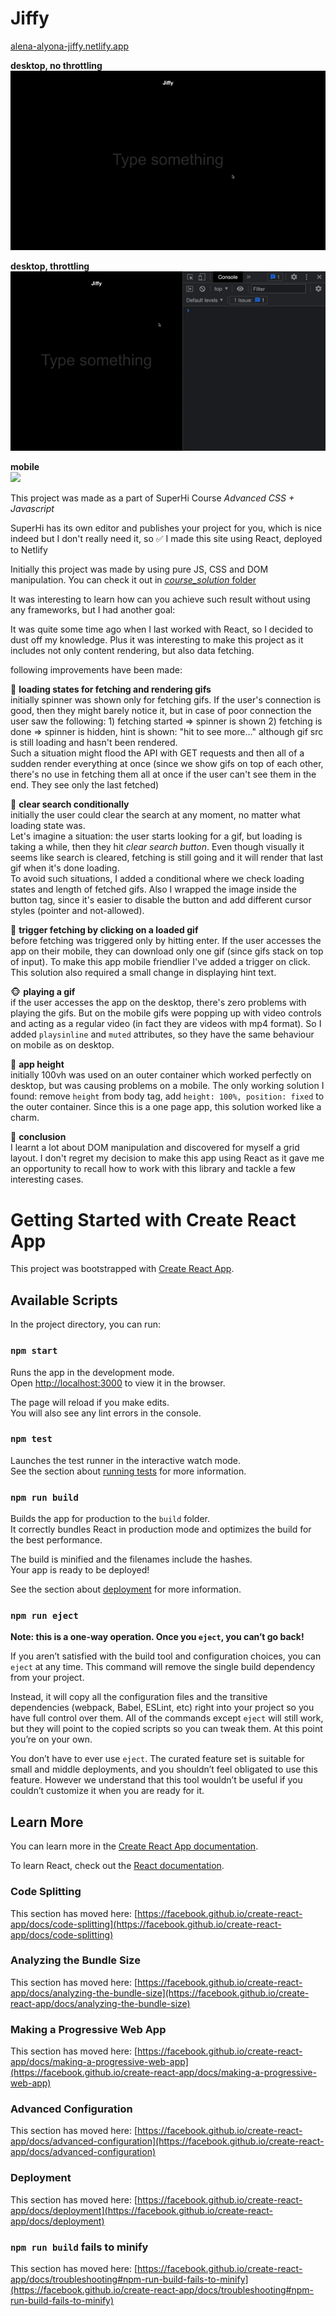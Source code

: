 # Jiffy

[alena-alyona-jiffy.netlify.app](https://alena-alyona-jiffy.netlify.app/)</br>

<strong>desktop, no throttling</strong></br>
![](./src/assets/readme/no_throttling.gif)<br/>

<strong>desktop, throttling</strong></br>
![](./src/assets/readme/throttling.gif)<br/>

<strong>mobile</strong></br>
![](./src/assets/readme/mobile.gif)<br/>

This project was made as a part of SuperHi Course <em>Advanced CSS + Javascript</em>

SuperHi has its own editor and publishes your project for you, which is nice indeed but I don't really need it, so
:white_check_mark: I made this site using React, deployed to Netlify

Initially this project was made by using pure JS, CSS and DOM manipulation. You can check it out in [<em>course_solution</em> folder](https://github.com/AlenaAlyona/jiffy/tree/development/src/course_solution)

It was interesting to learn how can you achieve such result without using any frameworks, but I had another goal:

It was quite some time ago when I last worked with React, so I decided to dust off my knowledge. Plus it was interesting to make this project as it includes not only content rendering, but also data fetching.

following improvements have been made:

:tiger: <strong>loading states for fetching and rendering gifs</strong> <br/>
initially spinner was shown only for fetching gifs.
If the user's connection is good, then they might barely notice it, but in case of poor connection the user saw the following: 1) fetching started => spinner is shown 2) fetching is done => spinner is hidden, hint is shown: "hit to see more..." although gif src is still loading and hasn't been rendered.<br/>
Such a situation might flood the API with GET requests and then all of a sudden render everything at once (since we show gifs on top of each other, there's no use in fetching them all at once if the user can't see them in the end. They see only the last fetched)

:rabbit: <strong>clear search conditionally</strong> <br/>
initially the user could clear the search at any moment, no matter what loading state was.<br/>
Let's imagine a situation: the user starts looking for a gif, but loading is taking a while, then they hit <em>clear search button</em>. Even though visually it seems like search is cleared, fetching is still going and it will render that last gif when it's done loading.<br/>
To avoid such situations, I added a conditional where we check loading states and length of fetched gifs. Also I wrapped the image inside the button tag, since it's easier to disable the button and add different cursor styles (pointer and not-allowed).

:pig: <strong>trigger fetching by clicking on a loaded gif</strong> <br/>
before fetching was triggered only by hitting enter. If the user accesses the app on their mobile, they can download only one gif (since gifs stack on top of input). To make this app mobile friendlier I've added a trigger on click. This solution also required a small change in displaying hint text.

:monkey_face: <strong>playing a gif</strong> <br/>
if the user accesses the app on the desktop, there's zero problems with playing the gifs. But on the mobile gifs were popping up with video controls and acting as a regular video (in fact they are videos with mp4 format). So I added `playsinline` and `muted` attributes, so they have the same behaviour on mobile as on desktop.

:flamingo: <strong>app height</strong> <br/>
initially 100vh was used on an outer container which worked perfectly on desktop, but was causing problems on a mobile. The only working solution I found: remove `height` from body tag, add `height: 100%, position: fixed` to the outer container. Since this is a one page app, this solution worked like a charm.

:unicorn: <strong>conclusion</strong> <br/>
I learnt a lot about DOM manipulation and discovered for myself a grid layout. I don't regret my decision to make this app using React as it gave me an opportunity to recall how to work with this library and tackle a few interesting cases.

# Getting Started with Create React App

This project was bootstrapped with [Create React App](https://github.com/facebook/create-react-app).

## Available Scripts

In the project directory, you can run:

### `npm start`

Runs the app in the development mode.\
Open [http://localhost:3000](http://localhost:3000) to view it in the browser.

The page will reload if you make edits.\
You will also see any lint errors in the console.

### `npm test`

Launches the test runner in the interactive watch mode.\
See the section about [running tests](https://facebook.github.io/create-react-app/docs/running-tests) for more information.

### `npm run build`

Builds the app for production to the `build` folder.\
It correctly bundles React in production mode and optimizes the build for the best performance.

The build is minified and the filenames include the hashes.\
Your app is ready to be deployed!

See the section about [deployment](https://facebook.github.io/create-react-app/docs/deployment) for more information.

### `npm run eject`

**Note: this is a one-way operation. Once you `eject`, you can’t go back!**

If you aren’t satisfied with the build tool and configuration choices, you can `eject` at any time. This command will remove the single build dependency from your project.

Instead, it will copy all the configuration files and the transitive dependencies (webpack, Babel, ESLint, etc) right into your project so you have full control over them. All of the commands except `eject` will still work, but they will point to the copied scripts so you can tweak them. At this point you’re on your own.

You don’t have to ever use `eject`. The curated feature set is suitable for small and middle deployments, and you shouldn’t feel obligated to use this feature. However we understand that this tool wouldn’t be useful if you couldn’t customize it when you are ready for it.

## Learn More

You can learn more in the [Create React App documentation](https://facebook.github.io/create-react-app/docs/getting-started).

To learn React, check out the [React documentation](https://reactjs.org/).

### Code Splitting

This section has moved here: [https://facebook.github.io/create-react-app/docs/code-splitting](https://facebook.github.io/create-react-app/docs/code-splitting)

### Analyzing the Bundle Size

This section has moved here: [https://facebook.github.io/create-react-app/docs/analyzing-the-bundle-size](https://facebook.github.io/create-react-app/docs/analyzing-the-bundle-size)

### Making a Progressive Web App

This section has moved here: [https://facebook.github.io/create-react-app/docs/making-a-progressive-web-app](https://facebook.github.io/create-react-app/docs/making-a-progressive-web-app)

### Advanced Configuration

This section has moved here: [https://facebook.github.io/create-react-app/docs/advanced-configuration](https://facebook.github.io/create-react-app/docs/advanced-configuration)

### Deployment

This section has moved here: [https://facebook.github.io/create-react-app/docs/deployment](https://facebook.github.io/create-react-app/docs/deployment)

### `npm run build` fails to minify

This section has moved here: [https://facebook.github.io/create-react-app/docs/troubleshooting#npm-run-build-fails-to-minify](https://facebook.github.io/create-react-app/docs/troubleshooting#npm-run-build-fails-to-minify)
